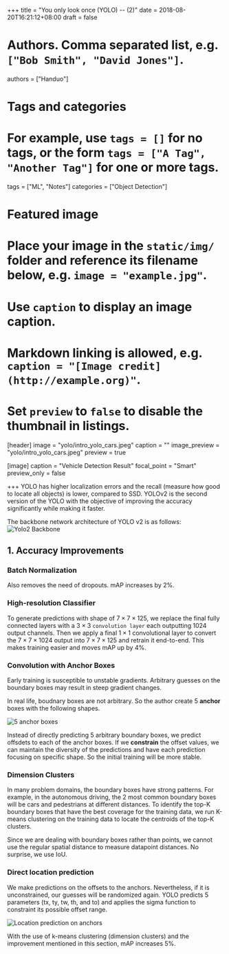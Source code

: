 +++
title = "You only look once (YOLO) -- (2)"
date = 2018-08-20T16:21:12+08:00
draft = false

# Authors. Comma separated list, e.g. `["Bob Smith", "David Jones"]`.
authors = ["Handuo"]

# Tags and categories
# For example, use `tags = []` for no tags, or the form `tags = ["A Tag", "Another Tag"]` for one or more tags.
tags = ["ML", "Notes"]
categories = ["Object Detection"]

# Featured image
# Place your image in the `static/img/` folder and reference its filename below, e.g. `image = "example.jpg"`.
# Use `caption` to display an image caption.
#   Markdown linking is allowed, e.g. `caption = "[Image credit](http://example.org)"`.
# Set `preview` to `false` to disable the thumbnail in listings.
[header]
image = "yolo/intro_yolo_cars.jpeg"
caption = ""
image_preview = "yolo/intro_yolo_cars.jpeg"
preview = true

[image]
caption = "Vehicle Detection Result"
focal_point = "Smart"
preview_only = false

+++
YOLO has higher localization errors and the recall (measure how good to locate all objects) is lower, compared to SSD. YOLOv2 is the second version of the YOLO with the objective of improving the accuracy significantly while making it faster.

The backbone network architecture of YOLO v2 is as follows:
![Yolo2 Backbone](/img/yolo/yolo2_net.jpg)

## 1. Accuracy Improvements

### Batch Normalization

Also removes the need of dropouts. mAP increases by 2%.

### High-resolution Classifier

To generate predictions with shape of $7\times 7 \times 125$, we replace the final fully connected layers with a  $3\times 3$ `convolution layer` each outputting 1024 output channels. Then we apply a final $1\times 1$ convolutional layer to convert the $7\times 7 \times 1024$ output into $7\times 7 \times 125$ and retrain it end-to-end. This makes training easier and moves mAP up by 4%.

### Convolution with Anchor Boxes

Early training is susceptible to unstable gradients. Arbitrary guesses on the boundary boxes may result in steep gradient changes.

In real life, boudnary boxes are not arbitrary. So the author create 5 **anchor** boxes with the following shapes.

![5 anchor boxes](/img/yolo/anchor_box.jpeg)

Instead of directly predicting 5 arbitrary boundary boxes, we predict offsdets to each of the anchor boxes. If we **constrain** the offset values, we can maintain the diversity of the predictions and have each prediction focusing on specific shape. So the initial training will be more stable.

### Dimension Clusters

In many problem domains, the boundary boxes have strong patterns. For example, in the autonomous driving, the 2 most common boundary boxes will be cars and pedestrians at different distances. To identify the top-K boundary boxes that have the best coverage for the training data, we run K-means clustering on the training data to locate the centroids of the top-K clusters.

Since we are dealing with boundary boxes rather than points, we cannot use the regular spatial distance to measure datapoint distances. No surprise, we use IoU.

### Direct location prediction

We make predictions on the offsets to the anchors. Nevertheless, if it is unconstrained, our guesses will be randomized again. YOLO predicts 5 parameters (tx, ty, tw, th, and to) and applies the sigma function to constraint its possible offset range.

![Location prediction on anchors](/img/yolo/yolo2_location_predict.jpeg)

With the use of k-means clustering (dimension clusters) and the improvement mentioned in this section, mAP increases 5%.

